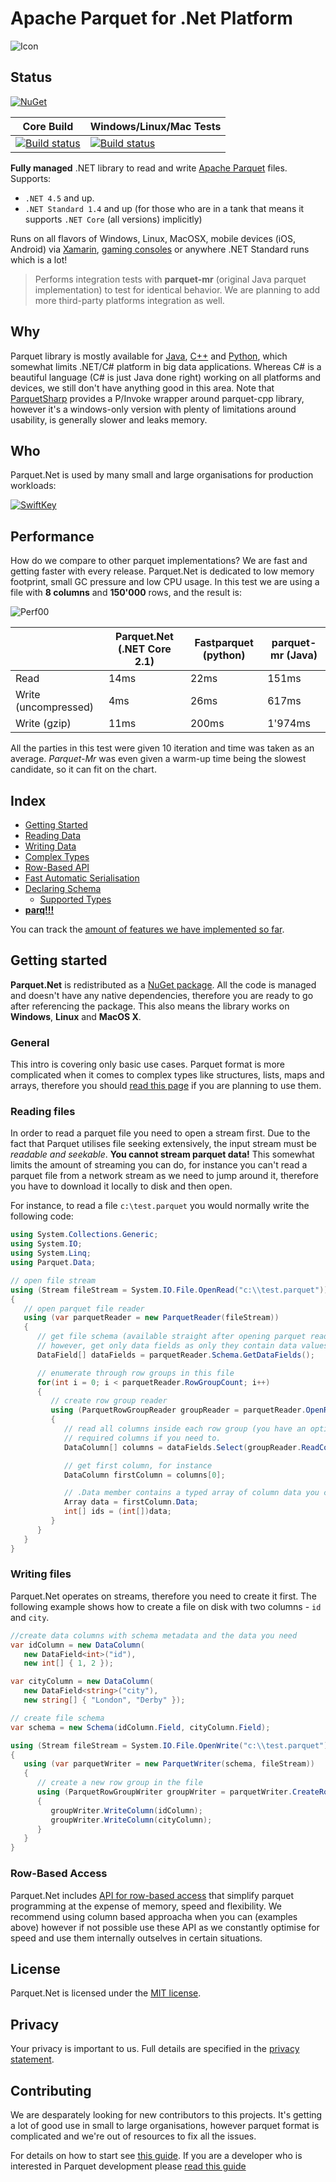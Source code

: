 # Apache Parquet for .Net Platform

![Icon](doc/img/banner.svg)

## Status

[![NuGet](https://img.shields.io/nuget/v/Parquet.Net.svg)](https://www.nuget.org/packages/Parquet.Net)

| Core Build | Windows/Linux/Mac Tests |
|------------|----------------|
|[![Build status](https://aloneguid.visualstudio.com/AllPublic/_apis/build/status/Parquet.Net)](https://aloneguid.visualstudio.com/AllPublic/_build/latest?definitionId=67)|[![Build status](https://aloneguid.visualstudio.com/AllPublic/_apis/build/status/Parquet.Net)](https://aloneguid.visualstudio.com/Parquet.Net/_build/latest?definitionId=67)|

**Fully managed** .NET library to read and write [Apache Parquet](https://parquet.apache.org/) files. Supports:
- `.NET 4.5` and up.
- `.NET Standard 1.4` and up (for those who are in a tank that means it supports `.NET Core` (all versions) implicitly)

Runs on all flavors of Windows, Linux, MacOSX, mobile devices (iOS, Android) via [Xamarin](https://www.xamarin.com/), [gaming consoles](doc/xboxone.md) or anywhere .NET Standard runs which is a lot!

> Performs integration tests with **parquet-mr** (original Java parquet implementation) to test for identical behavior. We are planning to add more third-party platforms integration as well.

## Why

Parquet library is mostly available for [Java](https://github.com/apache/parquet-mr), [C++](https://github.com/apache/parquet-cpp) and [Python](https://github.com/dask/fastparquet), which somewhat limits .NET/C# platform in big data applications. Whereas C# is a beautiful language (C# is just Java done right) working on all platforms and devices, we still don't have anything good in this area. Note that [ParquetSharp](https://github.com/G-Research/ParquetSharp) provides a P/Invoke wrapper around parquet-cpp library, however it's a windows-only version with plenty of limitations around usability, is generally slower and leaks memory.

## Who

Parquet.Net is used by many small and large organisations for production workloads:

[![SwiftKey](doc/img/client-swiftkey.png)](https://www.microsoft.com/en-us/swiftkey/about-us)

## Performance

How do we compare to other parquet implementations? We are fast and getting faster with every release. Parquet.Net is dedicated to low memory footprint, small GC pressure and low CPU usage. In this test we are using a file with **8 columns** and **150'000** rows, and the result is:

![Perf00](doc/img/perf00.png)

| |Parquet.Net (.NET Core 2.1)|Fastparquet (python)|parquet-mr (Java)|
|-|---------------------------|--------------------|-----------------|
|Read|14ms|22ms|151ms|
|Write (uncompressed)|4ms|26ms|617ms|
|Write (gzip)|11ms|200ms|1'974ms|

All the parties in this test were given 10 iteration and time was taken as an average. *Parquet-Mr* was even given a warm-up time being the slowest candidate, so it can fit on the chart.

## Index

- [Getting Started](#getting-started)
- [Reading Data](doc/reading.md) 
- [Writing Data](doc/writing.md)
- [Complex Types](doc/complex-types.md)
- [Row-Based API](doc/rows.md)
- [Fast Automatic Serialisation](doc/serialisation.md)
- [Declaring Schema](doc/schema.md)
  - [Supported Types](doc/types.md)
- **[parq!!!](doc/parq.md)**

You can track the [amount of features we have implemented so far](doc/features.md).

## Getting started

**Parquet.Net** is redistributed as a [NuGet package](https://www.nuget.org/packages/Parquet.Net). All the code is managed and doesn't have any native dependencies, therefore you are ready to go after referencing the package. This also means the library works on **Windows**, **Linux** and **MacOS X**.

### General

This intro is covering only basic use cases. Parquet format is more complicated when it comes to complex types like structures, lists, maps and arrays, therefore you should [read this page](doc/parquet-getting-started.md) if you are planning to use them.

### Reading files

In order to read a parquet file you need to open a stream first. Due to the fact that Parquet utilises file seeking extensively, the input stream must be *readable and seekable*. **You cannot stream parquet data!** This somewhat limits the amount of streaming you can do, for instance you can't read a parquet file from a network stream as we need to jump around it, therefore you have to download it locally to disk and then open.

For instance, to read a file `c:\test.parquet` you would normally write the following code:

```csharp
using System.Collections.Generic;
using System.IO;
using System.Linq;
using Parquet.Data;

// open file stream
using (Stream fileStream = System.IO.File.OpenRead("c:\\test.parquet"))
{
   // open parquet file reader
   using (var parquetReader = new ParquetReader(fileStream))
   {
      // get file schema (available straight after opening parquet reader)
      // however, get only data fields as only they contain data values
      DataField[] dataFields = parquetReader.Schema.GetDataFields();

      // enumerate through row groups in this file
      for(int i = 0; i < parquetReader.RowGroupCount; i++)
      {
         // create row group reader
         using (ParquetRowGroupReader groupReader = parquetReader.OpenRowGroupReader(i))
         {
            // read all columns inside each row group (you have an option to read only
            // required columns if you need to.
            DataColumn[] columns = dataFields.Select(groupReader.ReadColumn).ToArray();

            // get first column, for instance
            DataColumn firstColumn = columns[0];

            // .Data member contains a typed array of column data you can cast to the type of the column
            Array data = firstColumn.Data;
            int[] ids = (int[])data;
         }
      }
   }
}
```

### Writing files

Parquet.Net operates on streams, therefore you need to create it first. The following example shows how to create a file on disk with two columns - `id` and `city`.

```csharp
//create data columns with schema metadata and the data you need
var idColumn = new DataColumn(
   new DataField<int>("id"),
   new int[] { 1, 2 });

var cityColumn = new DataColumn(
   new DataField<string>("city"),
   new string[] { "London", "Derby" });

// create file schema
var schema = new Schema(idColumn.Field, cityColumn.Field);

using (Stream fileStream = System.IO.File.OpenWrite("c:\\test.parquet"))
{
   using (var parquetWriter = new ParquetWriter(schema, fileStream))
   {
      // create a new row group in the file
      using (ParquetRowGroupWriter groupWriter = parquetWriter.CreateRowGroup())
      {
         groupWriter.WriteColumn(idColumn);
         groupWriter.WriteColumn(cityColumn);
      }
   }
}
```

### Row-Based Access

Parquet.Net includes [API for row-based access](doc/rows.md) that simplify parquet programming at the expense of memory, speed and flexibility. We recommend using column based approacha when you can (examples above) however if not possible use these API as we constantly optimise for speed and use them internally outselves in certain situations.

## License

Parquet.Net is licensed under the [MIT license](https://github.com/aloneguid/parquet-dotnet/blob/master/LICENSE).

## Privacy

Your privacy is important to us. Full details are specified in the [privacy statement](/doc/PRIVACY.md). 

## Contributing

We are desparately looking for new contributors to this projects. It's getting a lot of good use in small to large organisations, however parquet format is complicated and we're out of resources to fix all the issues.

For details on how to start see [this guide](.github/CONTRIBUTING.md). If you are a developer who is interested in Parquet development please [read this guide](doc/parquet-getting-started.md)
